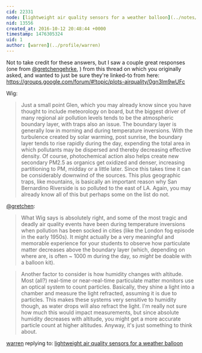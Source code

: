 ```yaml
---
cid: 22331
node: [lightweight air quality sensors for a weather balloon](../notes/glenc/10-12-2016/lightweight-air-quality-sensors-for-a-weather-balloon)
nid: 13556
created_at: 2016-10-12 20:48:44 +0000
timestamp: 1476305324
uid: 1
author: [warren](../profile/warren)
---
```


Not to take credit for these answers, but I saw a couple great responses (one from [@gretchengehrke](/profile/gretchengehrke), ) from this thread on which you originally asked, and wanted to just be sure they're linked-to from here: https://groups.google.com/forum/#!topic/plots-airquality/0gn3lm9wUFc

Wig:
> Just a small point Glen, which you may already know since you have thought to include meteorology on board, but the biggest driver of many regional air pollution levels tends to be the atmospheric boundary layer, with traps also an issue.  The boundary layer is generally low in morning and during temperature inversions.  With the turbulence created by solar warming, post sunrise, the boundary layer tends to rise rapidly during the day, expending the total area in which pollutants may be dispersed and thereby decreasing effective density.  Of course, photochemical action also helps create new secondary PM2.5 as organics get oxidized and denser, increasing partitioning to PM, midday or a little later.  Since this takes time it can be considerably downwind of the sources.  This plus geographic traps, like mountains, is basically an important reason why San Bernardino Riverside is so polluted to the east of LA.  Again, you may already know all of this but perhaps some on the list do not. 

[@gretchen](/profile/gretchen):
> What Wig says is absolutely right, and some of the most tragic and deadly air quality events have been during temperature inversions when pollution has been socked in cities (like the London fog episode in the early 1950s). It might actually be a very meaningful and memorable experience for your students to observe how particulate matter decreases above the boundary layer (which, depending on where are, is often ~ 1000 m during the day, so *might* be doable with a balloon kit).

> Another factor to consider is how humidity changes with altitude. Most (all?) real-time or near-real-time particulate matter monitors use an optical system to count particles. Basically, they shine a light into a chamber and measure the light refracted, assuming it is due to particles. This makes these systems very sensitive to humidity though, as water drops will also refract the light. I'm really not sure how much this would impact measurements, but since absolute humidity decreases with altitude, you might get a more accurate particle count at higher altitudes. Anyway, it's just something to think about. 

[warren](../profile/warren) replying to: [lightweight air quality sensors for a weather balloon](../notes/glenc/10-12-2016/lightweight-air-quality-sensors-for-a-weather-balloon)

